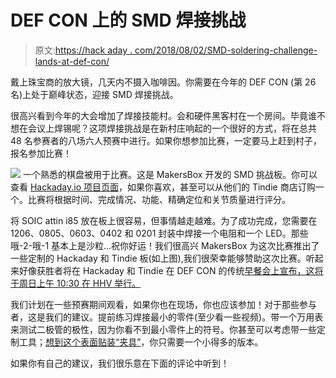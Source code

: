 # DEF CON 上的 SMD 焊接挑战

> 原文:[https://hack aday . com/2018/08/02/SMD-soldering-challenge-lands-at-def-con/](https://hackaday.com/2018/08/02/smd-soldering-challenge-lands-at-def-con/)

戴上珠宝商的放大镜，几天内不摄入咖啡因。你需要在今年的 DEF CON (第 26 名)上处于巅峰状态，迎接 SMD 焊接挑战。

很高兴看到今年的大会增加了焊接技能村。会和硬件黑客村在一个房间。毕竟谁不想在会议上焊锡呢？这项焊接挑战是在新村庄响起的一个很好的方式，将在总共 48 名参赛者的八场六人预赛中进行。如果你想参加比赛，一定要马上赶到村子，报名参加比赛！

[![](../Images/f3df25b9388e23e68301eb0ea230d061.png)](https://www.tindie.com/products/MakersBox/smd-challenge/) 一个熟悉的棋盘被用于比赛。这是 MakersBox 开发的 SMD 挑战板。你可以查看 [Hackaday.io 项目页面](https://hackaday.io/project/25265-an-unfortunate-smd-project)，如果你喜欢，甚至可以从他们的 Tindie 商店订购一个。比赛将根据时间、完成情况、功能、精确定位和关节质量进行评分。

将 SOIC attin i85 放在板上很容易，但事情越走越难。为了成功完成，您需要在 1206、0805、0603、0402 和 0201 封装中焊接一个电阻和一个 LED。那些哦-2-哦-1 基本上是沙粒…祝你好运！我们很高兴 MakersBox 为这次比赛推出了一些定制的 Hackaday 和 Tindie 板(如上图),我们很荣幸能够赞助这次比赛。听起来好像获胜者将在 Hackaday 和 Tindie 在 DEF CON 的传统[早餐会上宣布，这将于周日上午 10:30 在 HHV 举行。](https://hackaday.io/event/159791-breakfast-at-def-con-26)

我们计划在一些预赛期间观看，如果你也在现场，你也应该参加！对于那些参与者，这是我们的建议。提前练习焊接最小的零件(至少看一些视频)。带一个万用表来测试二极管的极性，因为你看不到最小零件上的符号。你甚至可以考虑带一些定制工具；[想到这个表面贴装“夹具”](https://hackaday.com/2010/12/13/diy-clamp-helps-with-surface-mount-soldering/)，你只需要一个小得多的版本。

如果你有自己的建议，我们很乐意在下面的评论中听到！